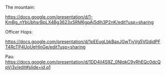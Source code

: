 The mountain:  
  
https://docs.google.com/presentation/d/1-KmBg_nYbUbhsrBpLX4Bg3623xSRM6gpAj5dlh3P2nK/edit?usp=sharing  

Officer Hops:  

https://docs.google.com/presentation/d/1pEEugLbkBaxJGwTiyVg5VGdidPFT4RcTP4UoUeHlnGe/edit?usp=sharing  

Pau:  
https://docs.google.com/presentation/d/1DD4iI4S9Z_0NIqkC9yRhEQc0dcQpVj3v/edit#slide=id.p1


